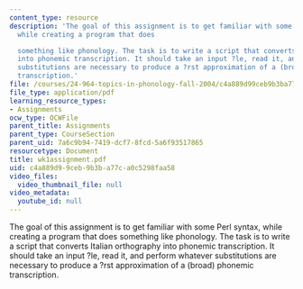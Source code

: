 ```yaml
---
content_type: resource
description: 'The goal of this assignment is to get familiar with some Perl syntax,
  while creating a program that does

  something like phonology. The task is to write a script that converts Italian orthography
  into phonemic transcription. It should take an input ?le, read it, and perform whatever
  substitutions are necessary to produce a ?rst approximation of a (broad) phonemic
  transcription.'
file: /courses/24-964-topics-in-phonology-fall-2004/c4a889d99ceb9b3ba77ca0c5298faa58_wk1assignment.pdf
file_type: application/pdf
learning_resource_types:
- Assignments
ocw_type: OCWFile
parent_title: Assignments
parent_type: CourseSection
parent_uid: 7a6c9b94-7419-dcf7-8fcd-5a6f93517865
resourcetype: Document
title: wk1assignment.pdf
uid: c4a889d9-9ceb-9b3b-a77c-a0c5298faa58
video_files:
  video_thumbnail_file: null
video_metadata:
  youtube_id: null
---
```

The goal of this assignment is to get familiar with some Perl syntax, while creating a program that does
something like phonology. The task is to write a script that converts Italian orthography into phonemic transcription. It should take an input ?le, read it, and perform whatever substitutions are necessary to produce a ?rst approximation of a (broad) phonemic transcription.